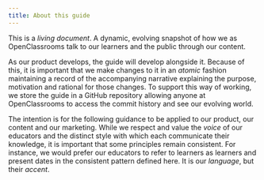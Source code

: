 ```yaml
---
title: About this guide
---
```

This is a _living document_. A dynamic, evolving snapshot of how we as OpenClassrooms talk to our learners and the public through our content.

As our product develops, the guide will develop alongside it. Because of this, it is important that we make changes to it in an _atomic_ fashion maintaining a record of the accompanying narrative explaining the purpose, motivation and rational for those changes. To support this way of working, we store the guide in a GitHub repository allowing anyone at OpenClassrooms to access the commit history and see our evolving world.

The intention is for the following guidance to be applied to our product, our content and our marketing. While we respect and value the _voice_ of our educators and the distinct style with which each communicate their knowledge, it is important that some principles remain consistent. For instance, we would prefer our educators to refer to learners as learners and present dates in the consistent pattern defined here. It is our _language_, but their _accent_.
